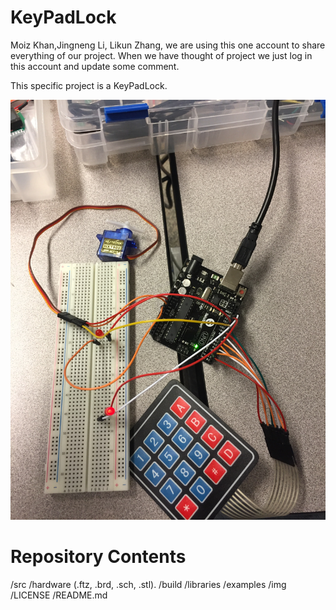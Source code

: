 # KeyPadLock

Moiz Khan,Jingneng Li, Likun Zhang, we are using this one account to share everything of our project. When we have thought of project we just log in this account and update some comment.

This specific project is a KeyPadLock. 

![image](https://github.com/RubyInferno/KeyPadLock/blob/master/Images/%E7%85%A7%E7%89%87%202017-8-7%2015%2036%2033.jpg?raw=true)

# Repository Contents

/src
/hardware (.ftz, .brd, .sch, .stl).
/build 
/libraries 
/examples 
/img 
/LICENSE 
/README.md 
